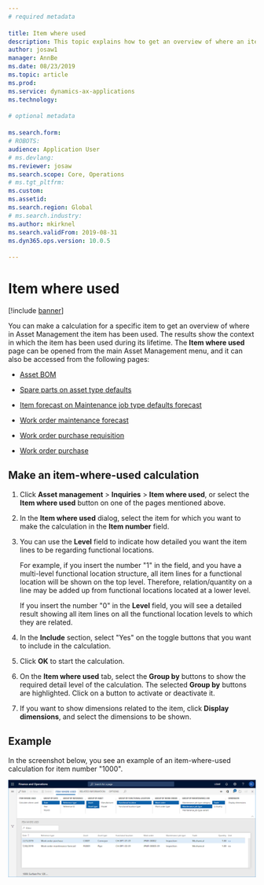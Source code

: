 ```yaml
---
# required metadata

title: Item where used
description: This topic explains how to get an overview of where an item is used in Asset Management.
author: josaw1
manager: AnnBe
ms.date: 08/23/2019
ms.topic: article
ms.prod: 
ms.service: dynamics-ax-applications
ms.technology: 

# optional metadata

ms.search.form: 
# ROBOTS: 
audience: Application User
# ms.devlang: 
ms.reviewer: josaw
ms.search.scope: Core, Operations
# ms.tgt_pltfrm: 
ms.custom: 
ms.assetid: 
ms.search.region: Global
# ms.search.industry: 
ms.author: mkirknel
ms.search.validFrom: 2019-08-31
ms.dyn365.ops.version: 10.0.5

---
```


# Item where used

[!include [banner](../../includes/banner.md)]

 

You can make a calculation for a specific item to get an overview of where in Asset Management the item has been used. The results show the context in which the item has been used during its lifetime. The **Item where used** page can be opened from the main Asset Management menu, and it can also be accessed from the following pages:

- [Asset BOM](../objects/object-BOM.md)

- [Spare parts on asset type defaults](../setup-for-objects/object-types.md)

- [Item forecast on Maintenance job type defaults forecast](../setup-for-work-orders/job-groups-and-job-types-variants-trades-and-checklists.md)

- [Work order maintenance forecast](../work-orders/maintenance-forecasts.md)

- [Work order purchase requisition](../work-orders/procurement.md)

- [Work order purchase](../work-orders/procurement.md)

## Make an item-where-used calculation

1. Click **Asset management** > **Inquiries** > **Item where used**, or select the **Item where used** button on one of the pages mentioned above.

2. In the **Item where used** dialog, select the item for which you want to make the calculation in the **Item number** field.

3. You can use the **Level** field to indicate how detailed you want the item lines to be regarding functional locations. 

    For example, if you insert the number "1" in the field, and you have a multi-level functional location structure, all item lines for a functional location will be shown on the top level. Therefore, relation/quantity on a line may be added up from functional locations located at a lower level. 
    
    If you insert the number "0" in the **Level** field, you will see a detailed result showing all item lines on all the functional location levels to which they are related.

4. In the **Include** section, select "Yes" on the toggle buttons that you want to include in the calculation.

5. Click **OK** to start the calculation.

6. On the **Item where used** tab, select the **Group by** buttons to show the required detail level of the calculation. The selected **Group by** buttons are highlighted. Click on a button to activate or deactivate it.

7. If you want to show dimensions related to the item, click **Display dimensions**, and select the dimensions to be shown.

## Example

In the screenshot below, you see an example of an item-where-used calculation for item number "1000".

![Example of item where used calculation](media/12-controlling-and-reporting.png)

